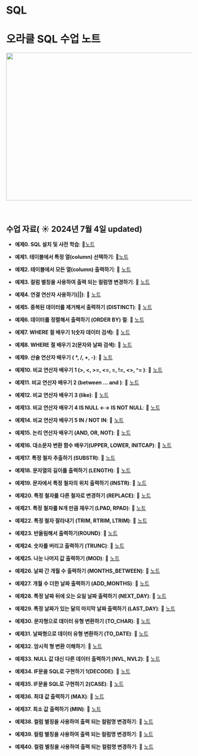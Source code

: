 # SQL


# 오라클 SQL 수업 노트


<img src="https://github.com/boeun-pk/R-/blob/main/R%20%EC%88%98%EC%97%85%20%ED%91%9C%EC%A7%80.png" width="600" height="400">

&nbsp;




## 수업 자료( ☀️ 2024년 7월 4일 updated)

- **예제0. SQL 설치 및 사전 학습**:  📄[노트](https://bold-bergamot-e04.notion.site/0-tool-35467ed057f04c998c2d51f073523757?pvs=73)

- **예제1. 테이블에서 특정 열(column) 선택하기**:  📄[노트](https://bold-bergamot-e04.notion.site/1-column-select-1f52c038dac942b4bc29997875b3ddb6?pvs=73)
  &nbsp;
  
- **예제2. 테이블에서 모든 열(column) 출력하기**: 📄 [노트](https://bold-bergamot-e04.notion.site/2-column-select-fadababa883c43f9968db8059dced82b?pvs=4)

- **예제3. 컬럼 별칭을 사용하여 출력 되는 컬럼명 변경하기**: 📄 [노트](https://bold-bergamot-e04.notion.site/3-as-512a42c7ca3f4f54ae218ed42ee37c11?pvs=4)

- **예제4. 연결 연산자 사용하기(||)**: 📄 [노트](https://bold-bergamot-e04.notion.site/4-91017a11f85b44f6a660872fc492d654?pvs=4)

- **예제5. 중복된 데이터를 제거해서 출력하기 (DISTINCT)**: 📄 [노트](https://bold-bergamot-e04.notion.site/5-DISTINCT-select-distinct-6c27e56152f74e1fb6c1981c82bab73d?pvs=4)

- **예제6. 데이터를 정렬해서 출력하기 (ORDER BY) 절**: 📄 [노트](https://bold-bergamot-e04.notion.site/6-ORDER-BY-88129ddd4a404e77b6b9bb088b975c6d?pvs=4)

- **예제7. WHERE 절 배우기 1(숫자 데이터 검색)**: 📄 [노트](https://bold-bergamot-e04.notion.site/7-WHERE-1-where-41f10c0afff34c44b882b72272c3c1f3?pvs=73) 

- **예제8. WHERE 절 배우기 2(문자와 날짜 검색)**: 📄 [노트](https://bold-bergamot-e04.notion.site/8-WHERE-2-where-d71fd82245b9464cac69fdecce4e730f?pvs=4)

- **예제9. 산술 연산자 배우기 ( *, /, +, -)**: 📄 [노트](https://bold-bergamot-e04.notion.site/9-nvl-null-f8c1309a83374983856c826238d2f8eb?pvs=4)

- **예제10. 비교 연산자 배우기 1 (>, <, >=, <=,  =, !=, <>, ^= )**: 📄 [노트](https://bold-bergamot-e04.notion.site/10-1-where-78efb8a612f6496389e18190c4718e58?pvs=4)

- **예제11. 비교 연산자 배우기 2 (between … and )**: 📄 [노트](https://bold-bergamot-e04.notion.site/11-2-between-and-not-between-and-58f26430c43c47dc804768a36ab1f4d3?pvs=4)

- **예제12. 비교 연산자 배우기 3 (like)**: 📄 [노트](https://bold-bergamot-e04.notion.site/12-3-like-_-k-escape-k-2c7bff5f8f4d4a8fa888f4c84d77c278?pvs=4)

- **예제13. 비교 연산자 배우기 4 IS NULL ←→ IS NOT NULL**: 📄 [노트]([https://www.notion.so/3-as-512a42c7ca3f4f54ae218ed42ee37c11?pvs=4](https://bold-bergamot-e04.notion.site/13-4-IS-NULL-IS-NOT-NULL-null-34ef113a679e497f8d61ed8a9aa02650?pvs=4))

- **예제14. 비교 연산자 배우기 5 IN / NOT IN**: 📄 [노트](https://bold-bergamot-e04.notion.site/14-5-IN-NOT-IN-7870b097ba0f4d169877b329641cb431?pvs=4)

- **예제15. 논리 연산자 배우기 (AND, OR, NOT)**: 📄 [노트](https://bold-bergamot-e04.notion.site/15-AND-OR-NOT-AND-OR-where-1-1-d5534b4f33734397a405475fa609558c?pvs=4)

- **예제16. 대소문자 변환 함수 배우기(UPPER, LOWER, INITCAP)**: 📄 [노트](https://bold-bergamot-e04.notion.site/16-UPPER-LOWER-INITCAP-upper-f8c395223ec14398b822f7f62087e08a?pvs=4)

- **예제17. 특정 철자 추출하기 (SUBSTR)**: 📄 [노트](https://bold-bergamot-e04.notion.site/17-SUBSTR-substr-c1a57650fac04560b22863cebcde4efa?pvs=4)

- **예제18. 문자열의 길이를 출력하기 (LENGTH)**: 📄 [노트](https://bold-bergamot-e04.notion.site/18-LENGTH-length-nulls-last-fetch-36c32040490d403ab38454bf0a04a69c?pvs=4)

- **예제19. 문자에서 특정 철자의 위치 출력하기 (INSTR)**: 📄 [노트](https://bold-bergamot-e04.notion.site/19-INSTR-instr-704438e9e36148cfaae2d81fd7567a16?pvs=4)

- **예제20. 특정 철자를 다른 철자로 변경하기 (REPLACE)**: 📄 [노트](https://bold-bergamot-e04.notion.site/20-REPLACE-replace-c860d481158441ec93790af5b3a701a0?pvs=4)

- **예제21. 특정 철자를 N개 만큼 채우기 (LPAD, RPAD)**: 📄 [노트](https://bold-bergamot-e04.notion.site/21-N-LPAD-RPAD-lpad-897b71f6909049859b3b8ac0cf76bb5f?pvs=4)

- **예제22. 특정 철자 잘라내기 (TRIM, RTRIM, LTRIM)**: 📄 [노트](https://bold-bergamot-e04.notion.site/22-TRIM-RTRIM-LTRIM-trim-rtrim-nulls-last-nu-b13c3931910c4d6cb6560ab26dc2e4f7?pvs=4) 

- **예제23. 반올림해서 출력하기(ROUND)**: 📄 [노트](https://bold-bergamot-e04.notion.site/23-ROUND-round-633b84a86448485f9c6883b70eb2f7a9?pvs=4)

- **예제24. 숫자를 버리고 출력하기 (TRUNC)**: 📄 [노트](https://bold-bergamot-e04.notion.site/24-TRUNC-trunc-22ab798440074f63b410380bc4aff491?pvs=4)

- **예제25. 나눈 나머지 값 출력하기 (MOD)**: 📄 [노트](https://bold-bergamot-e04.notion.site/25-MOD-MOD-f014d53d38e4492db403f595a09d1464?pvs=4)

- **예제26. 날짜 간 개월 수 출력하기 (MONTHS_BETWEEN)**: 📄 [노트](https://bold-bergamot-e04.notion.site/26-MONTHS_BETWEEN-months_between-e9eecfd76e0b49e08dbe860f1f360dca?pvs=4)

- **예제27. 개월 수 더한 날짜 출력하기 (ADD_MONTHS)**: 📄 [노트](https://bold-bergamot-e04.notion.site/27-ADD_MONTHS-add_months-interval-month-49cfac0e459146a9b12d78f42113da03?pvs=4)

- **예제28. 특정 날짜 뒤에 오는 요일 날짜 출력하기 (NEXT_DAY)**: 📄 [노트](https://bold-bergamot-e04.notion.site/28-NEXT_DAY-next_day-37108280e5c2455a8e734d43571ac374?pvs=73)

- **예제29. 특정 날짜가 있는 달의 마지막 날짜 출력하기 (LAST_DAY)**: 📄 [노트](https://bold-bergamot-e04.notion.site/29-LAST_DAY-last_day-562043998ffa4fdcbaee07cfa66307c1?pvs=4)

- **예제30. 문자형으로 데이터 유형 변환하기 (TO_CHAR)**: 📄 [노트](https://bold-bergamot-e04.notion.site/30-TO_CHAR-to_char-EXTRACT-from-as--2ba378311a0b4fc1a73ef6c729cc1b74?pvs=4)

- **예제31. 날짜형으로 데이터 유형 변환하기 (TO_DATE)**: 📄 [노트](https://bold-bergamot-e04.notion.site/31-TO_DATE-to_date-nvl-nulls-last-e86304e1d7264092a525ab53c9aa0279?pvs=4)

- **예제32. 암시적 형 변환 이해하기**: 📄 [노트](https://bold-bergamot-e04.notion.site/32-SQL-full-table-scan-index-scan-957befb6030e4c8cbca7e957d07b118f?pvs=4)

- **예제33. NULL 값 대신 다른 데이터 출력하기 (NVL, NVL2)**: 📄 [노트](https://bold-bergamot-e04.notion.site/33-NULL-NVL-NVL2-nvl-nvl-null--880197ff290a4c5dae471e325fab0ab1?pvs=4)

- **예제34. IF문을 SQL로 구현하기 1(DECODE)**: 📄 [노트](https://bold-bergamot-e04.notion.site/34-IF-SQL-1-DECODE-decode-6313753e6e1a4101a54f3d79567fbaa9?pvs=4)

- **예제35. IF문을 SQL로 구현하기 2(CASE)**: 📄 [노트](https://bold-bergamot-e04.notion.site/35-IF-SQL-2-CASE-case-when-1-then-1-when-2-then-2-else-3-end-as-de-316dd86b70a442d490b342313708d68c?pvs=4)

- **예제36. 최대 값 출력하기 (MAX)**: 📄 [노트](https://bold-bergamot-e04.notion.site/36-MAX-group-by-106a1139accd802bb45ccd5cf6ae2bb6?pvs=4)

- **예제37. 최소 값 출력하기 (MIN)**: 📄 [노트](https://bold-bergamot-e04.notion.site/37-MIN-106a1139accd8014aa9ce246cf43cbe2?pvs=4)

- **예제38. 컬럼 별칭을 사용하여 출력 되는 컬럼명 변경하기**: 📄 [노트](https://www.notion.so/3-as-512a42c7ca3f4f54ae218ed42ee37c11?pvs=4)

- **예제39. 컬럼 별칭을 사용하여 출력 되는 컬럼명 변경하기**: 📄 [노트](https://www.notion.so/3-as-512a42c7ca3f4f54ae218ed42ee37c11?pvs=4)

- **예제40. 컬럼 별칭을 사용하여 출력 되는 컬럼명 변경하기**: 📄 [노트](https://www.notion.so/3-as-512a42c7ca3f4f54ae218ed42ee37c11?pvs=4)











